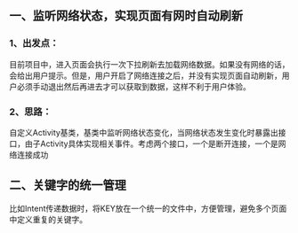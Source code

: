 ## 一、监听网络状态，实现页面有网时自动刷新
### 1、**出发点**：
目前项目中，进入页面会执行一次下拉刷新去加载网络数据。如果没有网络的话，会给出用户提示。但是，用户开启了网络连接之后，并没有实现页面自动刷新，用户必须手动退出然后再进去才可以获取到数据，这样不利于用户体验。

### **2、思路**：
自定义Activity基类，基类中监听网络状态变化，当网络状态发生变化时暴露出接口，由子Activity具体实现相关事件。考虑两个接口，一个是断开连接，一个是网络连接成功


## 二、关键字的统一管理
比如Intent传递数据时，将KEY放在一个统一的文件中，方便管理，避免多个页面中定义重复的关键字。
